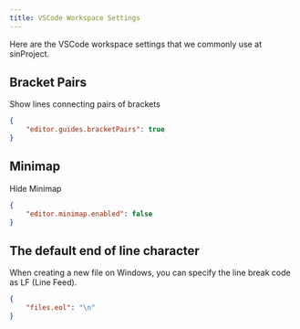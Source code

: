 ```yaml
---
title: VSCode Workspace Settings
---
```


Here are the VSCode workspace settings that we commonly use at sinProject.

## Bracket Pairs

Show lines connecting pairs of brackets

```json:.vscode/settings.json
{
	"editor.guides.bracketPairs": true
}
```

## Minimap

Hide Minimap

```json:.vscode/settings.json
{
	"editor.minimap.enabled": false
}
```

## The default end of line character

When creating a new file on Windows, you can specify the line break code as LF (Line Feed).

```json:.vscode/settings.json
{
	"files.eol": "\n"
}
```
